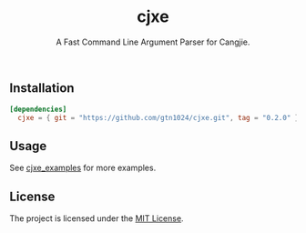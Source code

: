 <div align="center">
  <h1>cjxe</h1>
  <p>A Fast Command Line Argument Parser for Cangjie.</p>
</div>
<p align="center">
  <img alt="" src="https://img.shields.io/badge/release-v0.2.0-brightgreen" style="display: inline-block;" />
  <img alt="" src="https://github.com/gtn1024/cjxe/actions/workflows/ci.yml/badge.svg" style="display: inline-block;" />
</p>

## Installation

```toml
[dependencies]
  cjxe = { git = "https://github.com/gtn1024/cjxe.git", tag = "0.2.0" }
```

## Usage

See [cjxe_examples](cjxe_examples) for more examples.

## License

The project is licensed under the [MIT License](LICENSE).

